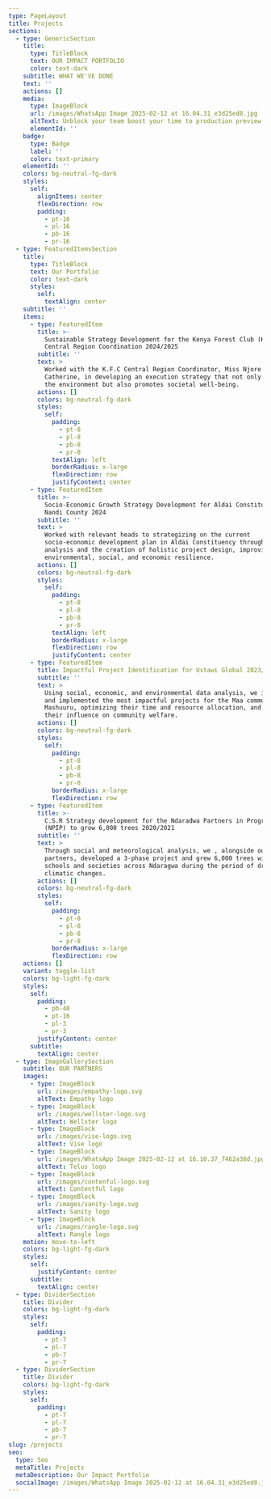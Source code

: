 ```yaml
---
type: PageLayout
title: Projects
sections:
  - type: GenericSection
    title:
      type: TitleBlock
      text: OUR IMPACT PORTFOLIO
      color: text-dark
    subtitle: WHAT WE'VE DONE
    text: ''
    actions: []
    media:
      type: ImageBlock
      url: /images/WhatsApp Image 2025-02-12 at 16.04.31_e3d25ed8.jpg
      altText: Unblock your team boost your time to production preview
      elementId: ''
    badge:
      type: Badge
      label: ''
      color: text-primary
    elementId: ''
    colors: bg-neutral-fg-dark
    styles:
      self:
        alignItems: center
        flexDirection: row
        padding:
          - pt-16
          - pl-16
          - pb-16
          - pr-16
  - type: FeaturedItemsSection
    title:
      type: TitleBlock
      text: Our Portfolio
      color: text-dark
      styles:
        self:
          textAlign: center
    subtitle: ''
    items:
      - type: FeaturedItem
        title: >-
          Sustainable Strategy Development for the Kenya Forest Club (K.F.C.),
          Central Region Coordination 2024/2025
        subtitle: ''
        text: >
          Worked with the K.F.C Central Region Coordinator, Miss Njore
          Catherine, in developing an execution strategy that not only enriches
          the environment but also promotes societal well-being.
        actions: []
        colors: bg-neutral-fg-dark
        styles:
          self:
            padding:
              - pt-8
              - pl-8
              - pb-8
              - pr-8
            textAlign: left
            borderRadius: x-large
            flexDirection: row
            justifyContent: center
      - type: FeaturedItem
        title: >-
          Socio-Economic Growth Strategy Development for Aldai Constituency,
          Nandi County 2024
        subtitle: ''
        text: >
          Worked with relevant heads to strategizing on the current
          socio-economic development plan in Aldai Constituency through data
          analysis and the creation of holistic project design, improving both
          environmental, social, and economic resilience.
        actions: []
        colors: bg-neutral-fg-dark
        styles:
          self:
            padding:
              - pt-8
              - pl-8
              - pb-8
              - pr-8
            textAlign: left
            borderRadius: x-large
            flexDirection: row
            justifyContent: center
      - type: FeaturedItem
        title: Impactful Project Identification for Ustawi Global 2023/2024
        subtitle: ''
        text: >
          Using social, economic, and environmental data analysis, we identified
          and implemented the most impactful projects for the Maa community in
          Mashuuru, optimizing their time and resource allocation, and boosting
          their influence on community welfare.
        actions: []
        colors: bg-neutral-fg-dark
        styles:
          self:
            padding:
              - pt-8
              - pl-8
              - pb-8
              - pr-8
            borderRadius: x-large
            flexDirection: row
      - type: FeaturedItem
        title: >-
          C.S.R Strategy development for the Ndaradwa Partners in Progress
          (NPIP) to grow 6,000 trees 2020/2021
        subtitle: ''
        text: >
          Through social and meteorological analysis, we , alongside our
          partners, developed a 3-phase project and grew 6,000 trees with local
          schools and societies across Ndaragwa during the period of drestic
          climatic changes.
        actions: []
        colors: bg-neutral-fg-dark
        styles:
          self:
            padding:
              - pt-8
              - pl-8
              - pb-8
              - pr-8
            borderRadius: x-large
            flexDirection: row
    actions: []
    variant: toggle-list
    colors: bg-light-fg-dark
    styles:
      self:
        padding:
          - pb-40
          - pt-16
          - pl-3
          - pr-3
        justifyContent: center
      subtitle:
        textAlign: center
  - type: ImageGallerySection
    subtitle: OUR PARTNERS
    images:
      - type: ImageBlock
        url: /images/empathy-logo.svg
        altText: Empathy logo
      - type: ImageBlock
        url: /images/wellster-logo.svg
        altText: Wellster logo
      - type: ImageBlock
        url: /images/vise-logo.svg
        altText: Vise logo
      - type: ImageBlock
        url: /images/WhatsApp Image 2025-02-12 at 16.10.37_7462a38d.jpg
        altText: Telus logo
      - type: ImageBlock
        url: /images/contenful-logo.svg
        altText: Contentful logo
      - type: ImageBlock
        url: /images/sanity-logo.svg
        altText: Sanity logo
      - type: ImageBlock
        url: /images/rangle-logo.svg
        altText: Rangle logo
    motion: move-to-left
    colors: bg-light-fg-dark
    styles:
      self:
        justifyContent: center
      subtitle:
        textAlign: center
  - type: DividerSection
    title: Divider
    colors: bg-light-fg-dark
    styles:
      self:
        padding:
          - pt-7
          - pl-7
          - pb-7
          - pr-7
  - type: DividerSection
    title: Divider
    colors: bg-light-fg-dark
    styles:
      self:
        padding:
          - pt-7
          - pl-7
          - pb-7
          - pr-7
slug: /projects
seo:
  type: Seo
  metaTitle: Projects
  metaDescription: Our Impact Portfolio
  socialImage: /images/WhatsApp Image 2025-02-12 at 16.04.31_e3d25ed8.jpg
---
```

